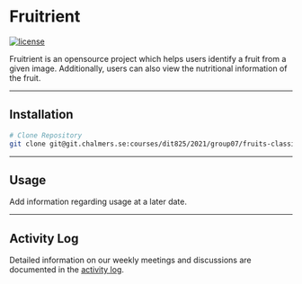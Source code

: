 # Fruitrient

[![license](https://img.shields.io/badge/license-Apache--2.0-blue.svg)](./LICENSE)

Fruitrient is an opensource project which helps users identify a fruit from a given image. Additionally, users can also view the nutritional information of the fruit. 

---
## Installation
```bash
# Clone Repository
git clone git@git.chalmers.se:courses/dit825/2021/group07/fruits-classifier.git
```
---
## Usage

Add information regarding usage at a later date.

--- 
## Activity Log

Detailed information on our weekly meetings and discussions are documented in the [activity log](documentation/activity-log.md).




